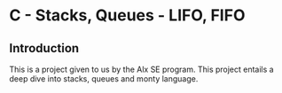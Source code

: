 # C - Stacks, Queues - LIFO, FIFO
## Introduction
This is a project given to us by the Alx SE program. This project entails a deep dive into stacks, queues and monty language.
